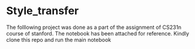 # Style_transfer
The folllowing project was done as a part of the assignment of CS231n course of stanford. The notebook has been attached for reference. Kindly clone this repo and run the main notebook
